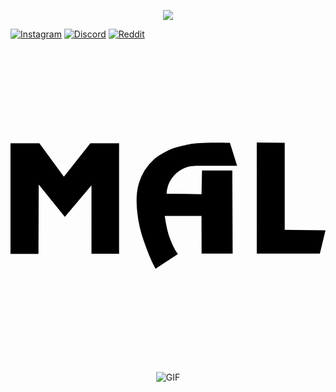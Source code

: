 <p align="center"> 
  <img src="https://capsule-render.vercel.app/api?text=Welcome&animation=fadeIn&type=transparent&color=gradient&height=100"/> 
</p>

[![Instagram](https://img.shields.io/badge/Instagram-%23E4405F.svg?style=for-the-badge&logo=Instagram&logoColor=white)](https://www.instagram.com/0_zaruka_0/)
[![Discord](https://img.shields.io/badge/Discord-%235865F2.svg?style=for-the-badge&logo=discord&logoColor=white)](https://discord.com/users/l_l)
[![Reddit](https://img.shields.io/badge/Reddit-%23FF4500.svg?style=for-the-badge&logo=Reddit&logoColor=white)](https://www.reddit.com/user/0_zaruka_0/)

<svg role="img" viewBox="0 0 24 24" xmlns="http://www.w3.org/2000/svg"><title>MyAnimeList</title><path d="M8.273 7.247v8.423l-2.103-.003v-5.216l-2.03 2.404-1.989-2.458-.02 5.285H.001L0 7.247h2.203l1.865 2.545 2.015-2.546 2.19.001zm8.628 2.069l.025 6.335h-2.365l-.008-2.871h-2.8c.07.499.21 1.266.417 1.779.155.381.298.751.583 1.128l-1.705 1.125c-.349-.636-.622-1.337-.878-2.082a9.296 9.296 0 0 1-.507-2.179c-.085-.75-.097-1.471.107-2.212a3.908 3.908 0 0 1 1.161-1.866c.313-.293.749-.5 1.1-.687.351-.187.743-.264 1.107-.359a7.405 7.405 0 0 1 1.191-.183c.398-.034 1.107-.066 2.39-.028l.545 1.749H14.51c-.593.008-.878.001-1.341.209a2.236 2.236 0 0 0-1.278 1.92l2.663.033.038-1.81h2.309zm3.992-2.099v6.627l3.107.032-.43 1.775h-4.807V7.187l2.13.03z"/></svg>

<p align="center">
  <img src="https://c.tenor.com/EA_WtSxVQKMAAAAd/tenor.gif" alt="GIF">
</p>


